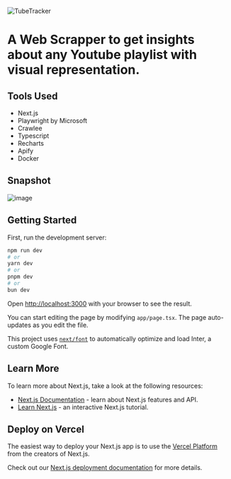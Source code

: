 ![TubeTracker](https://socialify.git.ci/GenMech/TubeTracker/image?description=1&font=Jost&language=1&name=1&owner=1&theme=Dark)
# A Web Scrapper to get insights about any Youtube playlist with visual representation.

## Tools Used
- Next.js
- Playwright by Microsoft
- Crawlee
- Typescript
- Recharts
- Apify
- Docker

## Snapshot
![image](https://github.com/user-attachments/assets/3476c880-17a6-4e0f-91b7-3b788494c5cf)

## Getting Started

First, run the development server:

```bash
npm run dev
# or
yarn dev
# or
pnpm dev
# or
bun dev
```

Open [http://localhost:3000](http://localhost:3000) with your browser to see the result.

You can start editing the page by modifying `app/page.tsx`. The page auto-updates as you edit the file.

This project uses [`next/font`](https://nextjs.org/docs/basic-features/font-optimization) to automatically optimize and load Inter, a custom Google Font.

## Learn More

To learn more about Next.js, take a look at the following resources:

- [Next.js Documentation](https://nextjs.org/docs) - learn about Next.js features and API.
- [Learn Next.js](https://nextjs.org/learn) - an interactive Next.js tutorial.

## Deploy on Vercel

The easiest way to deploy your Next.js app is to use the [Vercel Platform](https://vercel.com/new?utm_medium=default-template&filter=next.js&utm_source=create-next-app&utm_campaign=create-next-app-readme) from the creators of Next.js.

Check out our [Next.js deployment documentation](https://nextjs.org/docs/deployment) for more details.

